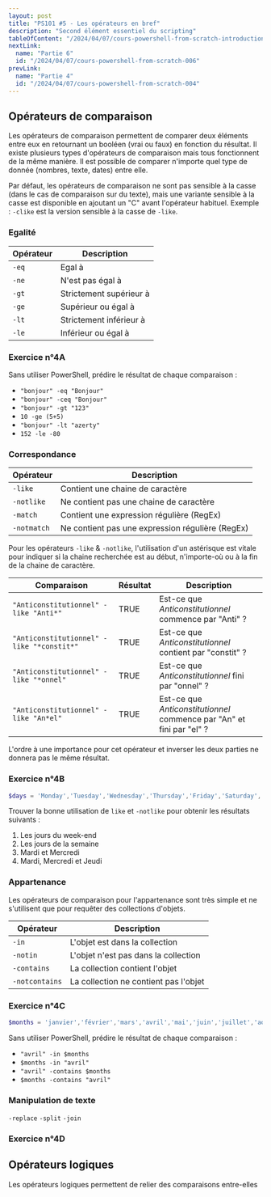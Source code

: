 ```yaml
---
layout: post
title: "PS101 #5 - Les opérateurs en bref"
description: "Second élément essentiel du scripting"
tableOfContent: "/2024/04/07/cours-powershell-from-scratch-introduction#table-des-matières"
nextLink:
  name: "Partie 6"
  id: "/2024/04/07/cours-powershell-from-scratch-006"
prevLink:
  name: "Partie 4"
  id: "/2024/04/07/cours-powershell-from-scratch-004"
---
```


## Opérateurs de comparaison

Les opérateurs de comparaison permettent de comparer deux éléments entre eux en retournant un booléen (vrai ou faux) en fonction du résultat. Il existe plusieurs types d'opérateurs de comparaison mais tous fonctionnent de la même manière. Il est possible de comparer n'importe quel type de donnée (nombres, texte, dates) entre elle.

Par défaut, les opérateurs de comparaison ne sont pas sensible à la casse (dans le cas de comparaison sur du texte), mais une variante sensible à la casse est disponible en ajoutant un "C" avant l'opérateur habituel. Exemple : `-clike` est la version sensible à la casse de `-like`.

### Egalité

Opérateur | Description
--------- | -----------
`-eq`     | Egal à
`-ne`     | N'est pas égal à
`-gt`     | Strictement supérieur à
`-ge`     | Supérieur ou égal à
`-lt`     | Strictement inférieur à
`-le`     | Inférieur ou égal à

### Exercice n°4A

Sans utiliser PowerShell, prédire le résultat de chaque comparaison :

- `"bonjour" -eq "Bonjour"`
- `"bonjour" -ceq "Bonjour"`
- `"bonjour" -gt "123"`
- `10 -ge (5+5)`
- `"bonjour" -lt "azerty"`
- `152 -le -80`

### Correspondance

Opérateur | Description
--------- | -----------
`-like` | Contient une chaine de caractère
`-notlike` | Ne contient pas une chaine de caractère
`-match` | Contient une expression régulière (RegEx)
`-notmatch` | Ne contient pas une expression régulière (RegEx)

Pour les opérateurs `-like` & `-notlike`, l'utilisation d'un astérisque est vitale pour indiquer si la chaine recherchée est au début, n'importe-où ou à la fin de la chaine de caractère.

Comparaison | Résultat | Description
----------- | -------- | -----------
`"Anticonstitutionnel" -like "Anti*"` | TRUE | Est-ce que *Anticonstitutionnel* commence par "Anti" ?
`"Anticonstitutionnel" -like "*constit*"` | TRUE | Est-ce que *Anticonstitutionnel* contient par "constit" ?
`"Anticonstitutionnel" -like "*onnel"` | TRUE | Est-ce que *Anticonstitutionnel* fini par "onnel" ?
`"Anticonstitutionnel" -like "An*el"` | TRUE | Est-ce que *Anticonstitutionnel* commence par "An" et fini par "el" ?

L'ordre à une importance pour cet opérateur et inverser les deux parties ne donnera pas le même résultat.

### Exercice n°4B

```powershell
$days = 'Monday','Tuesday','Wednesday','Thursday','Friday','Saturday','Sunday'
```

Trouver la bonne utilisation de `like` et `-notlike` pour obtenir les résultats suivants :

1. Les jours du week-end
2. Les jours de la semaine
3. Mardi et Mercredi
4. Mardi, Mercredi et Jeudi

### Appartenance

Les opérateurs de comparaison pour l'appartenance sont très simple et ne s'utilisent que pour requêter des collections d'objets.

Opérateur | Description
--------- | -----------
`-in` | L'objet est dans la collection
`-notin` | L'objet n'est pas dans la collection
`-contains` | La collection contient l'objet
`-notcontains` | La collection ne contient pas l'objet

### Exercice n°4C

```powershell
$months = 'janvier','février','mars','avril','mai','juin','juillet','août','septembre','octobre','novembre','décembre'
```

Sans utiliser PowerShell, prédire le résultat de chaque comparaison :

- `"avril" -in $months`
- `$months -in "avril"`
- `"avril" -contains $months`
- `$months -contains "avril"`

### Manipulation de texte

`-replace`
`-split`
`-join`

### Exercice n°4D

## Opérateurs logiques

Les opérateurs logiques permettent de relier des comparaisons entre-elles
